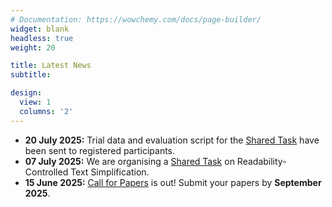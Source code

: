 ```yaml
---
# Documentation: https://wowchemy.com/docs/page-builder/
widget: blank
headless: true
weight: 20

title: Latest News
subtitle:

design:
  view: 1
  columns: '2'
---
```

 <!-- - **08 November 2024:** Proceedings of TSAR 2024 are now available in the [ACL Anthology](https://aclanthology.org/volumes/2024.tsar-1/).
- **01 October 2024:** If you have paper accepted to **Findings of any \*ACL conference this year** that could be relevant to our workshop, and it has not been presented before, you now have a chance! If interested, please fill in this form: https://forms.gle/JHifd19qugVEJCho7.
- **30 September 2024:** Check the instructions for [Camera Ready](../camera-ready/) versions of accepted papers. 
- **05 September 2024:** Submission **Deadline Extended!** You now have until **September 09 (AoE)** to send your paper. 
- **26 August 2024:** Submissions can now be made via [START](https://softconf.com/emnlp2024/TSAR2024/).
- **09 July 2024:** You can now request an [Invitation Letter](https://2024.emnlp.org/participants/#invitation-letters) to apply for a visa to attend the workshop. -->
- **20 July 2025:** Trial data and evaluation script for the [Shared Task](../shared-task/) have been sent to registered participants.
- **07 July 2025:** We are organising a [Shared Task](../shared-task/) on Readability-Controlled Text Simplification.
- **15 June 2025:** [Call for Papers](../cfp/) is out! Submit your papers by **September 2025**.
